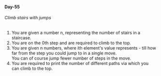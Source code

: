 #### Day-55

###### Climb stairs with jumps

1. You are given a number n, representing the number of stairs in a staircase.
2. You are on the 0th step and are required to climb to the top.
3. You are given n numbers, where ith element's value represents - till how far from the step you 
     could jump to in a single move.  
     You can of course jump fewer number of steps in the move.
4. You are required to print the number of different paths via which you can climb to the top.
